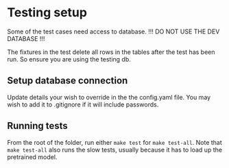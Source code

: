 # Testing setup

Some of the test cases need access to database. 
!!! DO NOT USE THE DEV DATABASE !!!

The fixtures in the test delete all rows in the tables after the test has been run. So ensure you are using the testing db.

## Setup database connection

Update details your wish to override in the the config.yaml file.
You may wish to add it to .gitignore if it will include passwords.

## Running tests

From the root of the folder, run either `make test` for `make test-all`.
Note that `make test-all` also runs the slow tests, usually because it has to load up the pretrained model.
